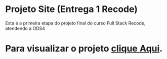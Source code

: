 # Projeto Site (Entrega 1 Recode)
Esta é a primeira etapa do projeto final do curso Full Stack Recode, atendendo a ODS4

<h1>Para visualizar o projeto <a href="https://squad39.github.io/EntregasIniciaisRecodePro/">clique Aqui</a>.<h1>
